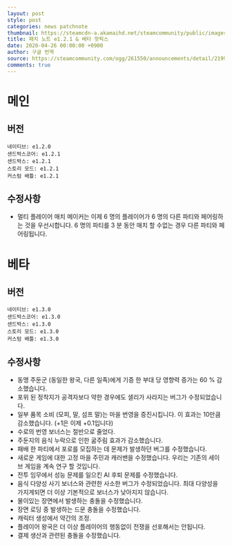 ```yaml
---
layout: post
style: post
categories: news patchnote
thumbnail: https://steamcdn-a.akamaihd.net/steamcommunity/public/images/clans/26623866/d2c203d01b27d0e79665b606d246db7e6d8a1e19.png
title: 패치 노트 e1.2.1 & 베타 핫픽스
date: 2020-04-26 00:00:00 +0900
author: 구글 번역
source: https://steamcommunity.com/ogg/261550/announcements/detail/2199388922826598385
comments: true
---
```


# 메인
## 버전
    네이티브: e1.2.0
    샌드박스코어: e1.2.1
    샌드박스: e1.2.1
    스토리 모드: e1.2.1
    커스텀 배틀: e1.2.1

## 수정사항
- 멀티 플레이어 매치 메이커는 이제 6 명의 플레이어가 6 명의 다른 파티와 페어링하는 것을 우선시합니다. 6 명의 파티를 3 분 동안 매치 할 수없는 경우 다른 파티와 페어링됩니다.

# 베타
## 버전
    네이티브: e1.3.0
    샌드박스코어: e1.3.0
    샌드박스: e1.3.0
    스토리 모드: e1.3.0
    커스텀 배틀: e1.3.0
    
## 수정사항
- 동맹 주둔군 (동일한 왕국, 다른 일족)에게 기증 한 부대 당 영향력 증가는 60 % 감소했습니다.
- 포위 된 정착지가 공격자보다 약한 경우에도 샐리가 사라지는 버그가 수정되었습니다.
- 일부 품목 소비 (모피, 말, 섬프 말)는 마을 번영을 증진시킵니다. 이 효과는 10만큼 감소했습니다. (+1은 이제 +0.1입니다)
- 수로의 번영 보너스는 절반으로 줄었다.
- 주둔지의 음식 누락으로 인한 굶주림 효과가 감소했습니다.
- 패배 한 파티에서 포로를 모집하는 데 문제가 발생하던 버그를 수정했습니다.
- 새로운 게임에 대한 고정 마을 주민과 캐러밴을 수정했습니다. 우리는 기존의 세이브 게임을 계속 연구 할 것입니다.
- 전투 임무에서 성능 문제를 일으킨 AI 후퇴 문제를 수정했습니다.
- 음식 다양성 사기 보너스와 관련한 사소한 버그가 수정되었습니다. 최대 다양성을 가지게되면 더 이상 기본적으로 보너스가 낮아지지 않습니다.
- 물이있는 장면에서 발생하는 충돌을 수정했습니다.
- 장면 로딩 중 발생하는 드문 충돌을 수정했습니다.
- 캐릭터 생성에서 약간의 조정.
- 플레이어 왕국은 더 이상 플레이어의 행동없이 전쟁을 선포해서는 안됩니다.
- 결제 생산과 관련된 충돌을 수정했습니다.
